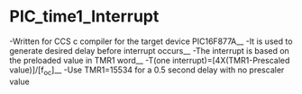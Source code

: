 # PIC_time1_Interrupt
-Written for CCS c compiler for the target device PIC16F877A__
-It is used to generate desired delay before interrupt occurs__
-The interrupt is based on the preloaded value in TMR1 word__
-T(one interrupt)=[4X(TMR1-Prescaled value)]/[f<sub>oc</sub>]__
-Use TMR1=15534 for a 0.5 second delay with no prescaler value 
